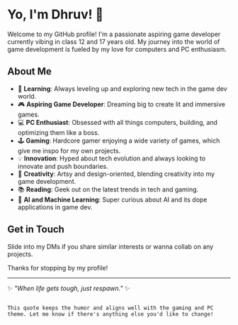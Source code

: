 # Yo, I'm Dhruv! 👋

Welcome to my GitHub profile! I'm a passionate aspiring game developer currently vibing in class 12 and 17 years old. My journey into the world of game development is fueled by my love for computers and PC enthusiasm.

## About Me

- 🌱 **Learning**: Always leveling up and exploring new tech in the game dev world.
- 🎮 **Aspiring Game Developer**: Dreaming big to create lit and immersive games.
- 💻 **PC Enthusiast**: Obsessed with all things computers, building, and optimizing them like a boss.
- 🕹️ **Gaming**: Hardcore gamer enjoying a wide variety of games, which give me inspo for my own projects.
- 💡 **Innovation**: Hyped about tech evolution and always looking to innovate and push boundaries.
- 🎨 **Creativity**: Artsy and design-oriented, blending creativity into my game development.
- 📚 **Reading**: Geek out on the latest trends in tech and gaming.
- 🤖 **AI and Machine Learning**: Super curious about AI and its dope applications in game dev.

## Get in Touch

Slide into my DMs if you share similar interests or wanna collab on any projects.

Thanks for stopping by my profile!

---

✨ *"When life gets tough, just respawn."* ✨
```

This quote keeps the humor and aligns well with the gaming and PC theme. Let me know if there's anything else you'd like to change!

